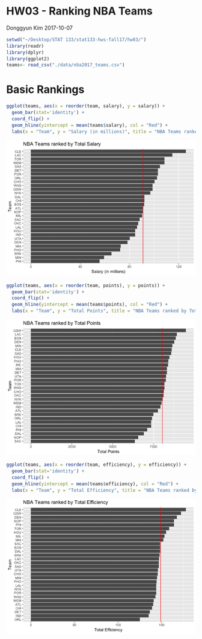 HW03 - Ranking NBA Teams
================
Donggyun Kim
2017-10-07

``` r
setwd("~/Desktop/STAT 133/stat133-hws-fall17/hw03/")
library(readr)
library(dplyr)
library(ggplot2)
teams<- read_csv("./data/nba2017_teams.csv")
```

Basic Rankings
==============

``` r
ggplot(teams, aes(x = reorder(team, salary), y = salary)) +
  geom_bar(stat='identity') +
  coord_flip() +
  geom_hline(yintercept = mean(teams$salary), col = "Red") +
  labs(x = "Team", y = "Salary (in millions)", title = "NBA Teams ranked by Total Salary")
```

![](hw03-donggyun-kim_files/figure-markdown_github-ascii_identifiers/unnamed-chunk-2-1.png)

``` r
ggplot(teams, aes(x = reorder(team, points), y = points)) +
  geom_bar(stat='identity') +
  coord_flip() +
  geom_hline(yintercept = mean(teams$points), col = "Red") +
  labs(x = "Team", y = "Total Points", title = "NBA Teams ranked by Total Points")
```

![](hw03-donggyun-kim_files/figure-markdown_github-ascii_identifiers/unnamed-chunk-3-1.png)

``` r
ggplot(teams, aes(x = reorder(team, efficiency), y = efficiency)) +
  geom_bar(stat='identity') +
  coord_flip() +
  geom_hline(yintercept = mean(teams$efficiency), col = "Red") +
  labs(x = "Team", y = "Total Efficiency", title = "NBA Teams ranked by Total Efficiency")
```

![](hw03-donggyun-kim_files/figure-markdown_github-ascii_identifiers/unnamed-chunk-4-1.png)
